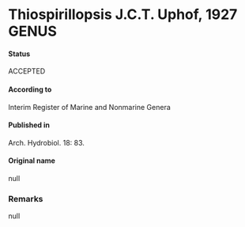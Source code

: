Thiospirillopsis J.C.T. Uphof, 1927 GENUS
=======

#### Status
ACCEPTED

#### According to
Interim Register of Marine and Nonmarine Genera

#### Published in
Arch. Hydrobiol. 18: 83.

#### Original name
null

### Remarks
null
